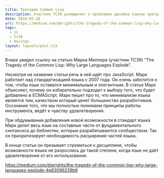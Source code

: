 ```yaml
---
title: Трагедия Common Lisp
description: Участник TC39 размышляет о проблемах дизайна языков программирования
date: 2019-05-28
url: https://medium.com/@erights/the-tragedy-of-the-common-lisp-why-large-languages-explode-4e83096239b9
tags:
  - js
  - tc39
  - musings
layout: layouts/post.njk
---
```

Вчера увидел ссылку на статью Марка Миллера (участник TC39) "The Tragedy of the Common Lisp: Why Large Languages Explode".

Несмотря на название статьи речь в ней идёт про JavaScript. Марк работает над стандартизацией языка с 2007 года. Он очень заботится о том, чтобы язык оставался минимальным и элегантным. В статье Марк объясняет, почему он избирательно подходит к выбору того, что будет добавлено в ECMAScript. Марк пишет про то, что минимализм языка является тем, качеством который ценят большинство разработчиков. Осознание того, что мы полностью понимаем принципы работы инструмента, ведёт к чувству удовлетворения.

При обдумывании добавления новой возможности в стандарт языка Марк делит весь язык на составные части от фундаментального синтаксиса до библиотек, которые разрабатываются сообществом. Так он приоритизирует необходимость расширения частей языка.

В конце статьи он призывает стремиться к десциплине, чтобы возможности языка не разрослись до такой степени, когда язык не даёт удовлетворения от его использования.

https://medium.com/@erights/the-tragedy-of-the-common-lisp-why-large-languages-explode-4e83096239b9
